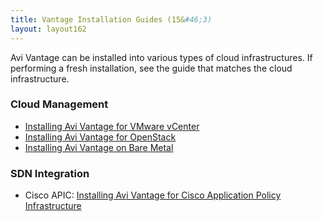 ```yaml
---
title: Vantage Installation Guides (15&#46;3)
layout: layout162
---
```

Avi Vantage can be installed into various types of cloud infrastructures. If performing a fresh installation, see the guide that matches the cloud infrastructure.

### Cloud Management

* <a href="/docs/16.2/deploying-avi-vantage-for-vmware-vcenter-2/">Installing Avi Vantage for VMware vCenter</a>
* <a href="/docs/16.2/installation-guides/installing-avi-vantage-for-openstack-2/">Installing Avi Vantage for OpenStack</a>
* <a href="/docs/16.2/installation-guides/installing-avi-vantage-on-bare-metal-2/">Installing Avi Vantage on Bare Metal</a> 

### SDN Integration

* Cisco APIC: <a href="/docs/16.2/installation-guides/installing-avi-vantage-for-cisco-application-policy-infrastructure/">Installing Avi Vantage for Cisco Application Policy Infrastructure</a> 
